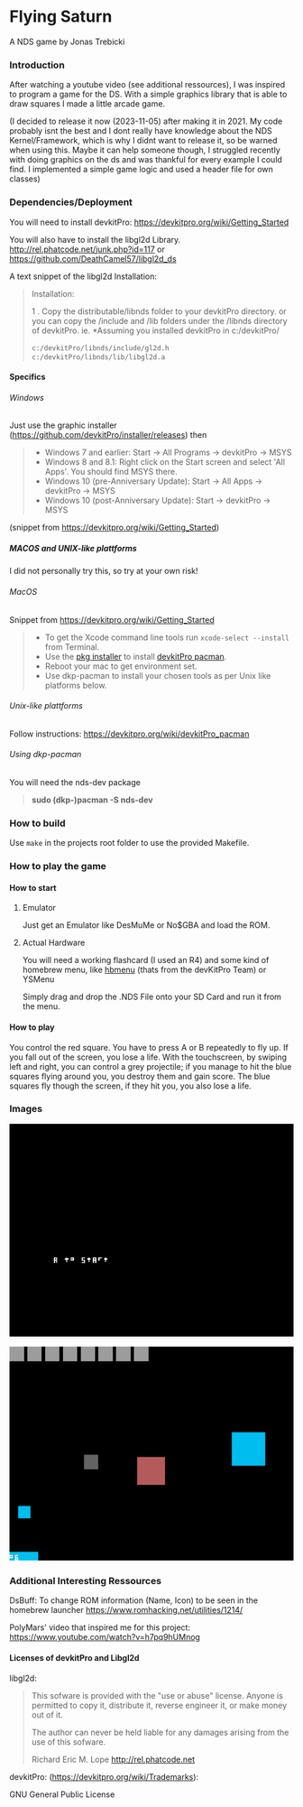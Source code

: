 # Flying Saturn

A NDS game by Jonas Trebicki

### Introduction

After watching a youtube video (see additional ressources), I was inspired to program a game for the DS. With a simple graphics library that is able to draw squares I made a little arcade game.

(I decided to release it now (2023-11-05) after making it in 2021. My code probably isnt the best and I dont really have knowledge about the NDS Kernel/Framework, which is why I didnt want to release it, so be warned when using this. Maybe it can help someone though, I struggled recently with doing graphics on the ds and was thankful for every example I could find. I implemented a simple game logic and used a header file for own classes)

### Dependencies/Deployment

You will need to install devkitPro: https://devkitpro.org/wiki/Getting_Started

You will also have to install the libgl2d Library. http://rel.phatcode.net/junk.php?id=117 or https://github.com/DeathCamel57/libgl2d_ds

A text snippet of the libgl2d Installation:

> Installation:
>
> 1 . Copy the distributable/libnds folder to your devkitPro directory. or you can copy the /include and /lib folders under the /libnds directory of devkitPro. ie. *Assuming you installed devkitPro in c:/devkitPro/
>
> ```
> c:/devkitPro/libnds/include/gl2d.h   
> c:/devkitPro/libnds/lib/libgl2d.a
> ```

#### Specifics

###### Windows

Just use the graphic installer (https://github.com/devkitPro/installer/releases) then 

> -  Windows 7 and earlier: Start -> All Programs -> devkitPro -> MSYS
> -  Windows 8 and 8.1: Right click on the Start screen and select 'All Apps'. You should find MSYS there.
> -  Windows 10 (pre-Anniversary Update): Start -> All Apps -> devkitPro -> MSYS
> -  Windows 10 (post-Anniversary Update): Start -> devkitPro -> MSYS

(snippet from https://devkitpro.org/wiki/Getting_Started)

##### MACOS and UNIX-like plattforms

I did not personally try this, so try at your own risk!

###### MacOS

Snippet from https://devkitpro.org/wiki/Getting_Started

> -  To get the Xcode command line tools run `xcode-select --install` from Terminal.
> -  Use the [pkg installer](https://github.com/devkitPro/pacman/releases/latest) to install [devkitPro pacman](https://devkitpro.org/wiki/devkitPro_pacman).
> -  Reboot your mac to get environment set.
> -  Use dkp-pacman to install your chosen tools as per Unix like platforms below.

###### Unix-like plattforms

Follow instructions: https://devkitpro.org/wiki/devkitPro_pacman

###### Using dkp-pacman

You will need the nds-dev package

>  **sudo (dkp-)pacman -S nds-dev**

### How to build

Use `make` in the projects root folder to use the provided Makefile.

### How to play the game

#### How to start

1. Emulator

   Just get an Emulator like DesMuMe or No$GBA and load the ROM.

2. Actual Hardware

   You will need a working flashcard (I used an R4) and some kind of homebrew menu, like [hbmenu](https://github.com/devkitPro/nds-hb-menu)  (thats from the devKitPro Team) or YSMenu

   Simply drag and drop the .NDS File onto your SD Card and run it from the menu.

#### How to play

You control the red square. You have to press A or B repeatedly to fly up. If you fall out of the screen, you lose a life. With the touchscreen, by swiping left and right, you can control a grey projectile; if you manage to hit the blue squares flying around you, you destroy them and gain score. The blue squares fly though the screen, if they hit you, you also lose a life.

### Images

![image-20211216194603944](README.assets/image-20211216194603944.png)

![image-20211216194642953](README.assets/image-20211216194642953.png)



### Additional Interesting Ressources

DsBuff: To change ROM information (Name, Icon) to be seen in the homebrew launcher https://www.romhacking.net/utilities/1214/

PolyMars' video that inspired me for this project: https://www.youtube.com/watch?v=h7pq9hUMnog



#### Licenses of devkitPro and Libgl2d

libgl2d:

> This sofware is provided with the "use or abuse" license. Anyone is permitted to
> copy it, distribute it, reverse engineer it, or make money out of it.
>
> The author can never be held liable for any damages arising from the use of this sofware.
>
> Richard Eric M. Lope
> http://rel.phatcode.net

devkitPro: (https://devkitpro.org/wiki/Trademarks): 

GNU General Public License
